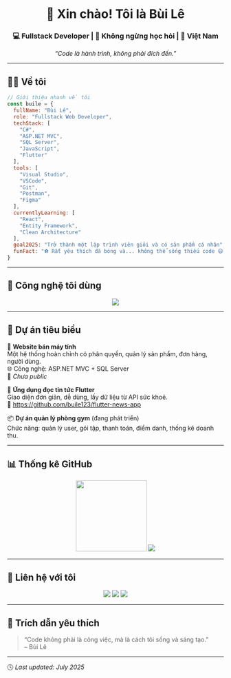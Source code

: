 <h1 align="center">👋 Xin chào! Tôi là Bùi Lê</h1>
<h3 align="center">💻 Fullstack Developer | 🎯 Không ngừng học hỏi | 📍 Việt Nam</h3>

<p align="center"><i>“Code là hành trình, không phải đích đến.”</i></p>

---

## 🧑‍💻 Về tôi

```javascript
// Giới thiệu nhanh về tôi
const buile = {
  fullName: "Bùi Lê",
  role: "Fullstack Web Developer",
  techStack: [
    "C#", 
    "ASP.NET MVC", 
    "SQL Server", 
    "JavaScript", 
    "Flutter"
  ],
  tools: [
    "Visual Studio", 
    "VSCode", 
    "Git", 
    "Postman", 
    "Figma"
  ],
  currentlyLearning: [
    "React", 
    "Entity Framework", 
    "Clean Architecture"
  ],
  goal2025: "Trở thành một lập trình viên giỏi và có sản phẩm cá nhân",
  funFact: "⚽ Rất yêu thích đá bóng và... không thể sống thiếu code 😄"
}

```
---

## 🧰 Công nghệ tôi dùng

<p align="center">
  <img src="https://skillicons.dev/icons?i=cs,dotnet,js,flutter,dart,html,css,git,mysql,postgres,figma,vscode,visualstudio" />
</p>

---

## 🚀 Dự án tiêu biểu

🔧 **Website bán máy tính**  
Một hệ thống hoàn chỉnh có phân quyền, quản lý sản phẩm, đơn hàng, người dùng.  
🌐 Công nghệ: ASP.NET MVC + SQL Server  
🔗 _Chưa public_

📰 **Ứng dụng đọc tin tức Flutter**  
Giao diện đơn giản, dễ dùng, lấy dữ liệu từ API sức khoẻ.  
🔗 https://github.com/buile123/flutter-news-app

📦 **Dự án quản lý phòng gym** (đang phát triển)  
Chức năng: quản lý user, gói tập, thanh toán, điểm danh, thống kê doanh thu.

---

## 📊 Thống kê GitHub

<p align="center">
  <img src="https://github-readme-stats.vercel.app/api?username=buile123&show_icons=true&theme=tokyonight" height="165"/>
  <img src="https://github-readme-stats.vercel.app/api/top-langs/?username=buile123&layout=compact&theme=tokyonight"/>
</p>

---

## 🔗 Liên hệ với tôi

<p align="center">
  <a href="mailto:buile@example.com"><img src="https://img.shields.io/badge/Gmail-D14836?style=for-the-badge&logo=gmail&logoColor=white"/></a>
  <a href="https://www.linkedin.com/in/your-linkedin"><img src="https://img.shields.io/badge/LinkedIn-0A66C2?style=for-the-badge&logo=linkedin&logoColor=white"/></a>
  <a href="https://github.com/buile123"><img src="https://img.shields.io/badge/GitHub-181717?style=for-the-badge&logo=github&logoColor=white"/></a>
</p>

---

## 💬 Trích dẫn yêu thích

> “Code không phải là công việc, mà là cách tôi sống và sáng tạo.”  
> – Bùi Lê

---

🕓 *Last updated: July 2025*
